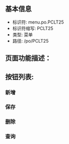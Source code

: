 
## 基本信息

- 标识符: menu.po.PCLT25
- 标识符缩写: PCLT25
- 类型: 菜单
- 路径: /po/PCLT25

## 页面功能描述：





## 按钮列表:


### 新增



### 保存



### 删除



### 查询


